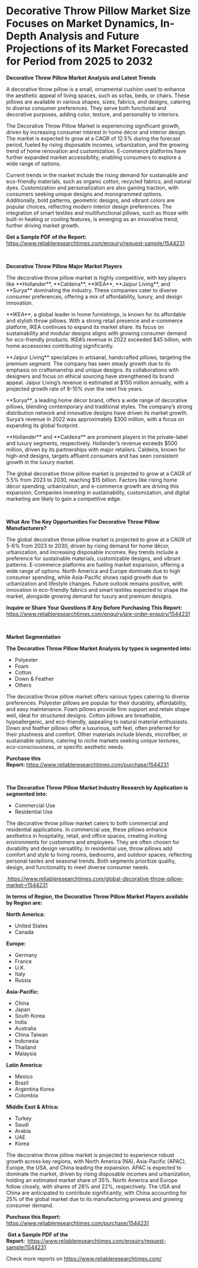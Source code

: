 <p><h1>Decorative Throw Pillow Market Size Focuses on Market Dynamics, In-Depth Analysis and Future Projections of its Market Forecasted for Period from 2025 to 2032</h1></p><p><strong>Decorative Throw Pillow Market Analysis and Latest Trends</strong></p>
<p><p>A decorative throw pillow is a small, ornamental cushion used to enhance the aesthetic appeal of living spaces, such as sofas, beds, or chairs. These pillows are available in various shapes, sizes, fabrics, and designs, catering to diverse consumer preferences. They serve both functional and decorative purposes, adding color, texture, and personality to interiors.</p><p>The Decorative Throw Pillow Market is experiencing significant growth, driven by increasing consumer interest in home décor and interior design. The market is expected to grow at a CAGR of 12.5% during the forecast period, fueled by rising disposable incomes, urbanization, and the growing trend of home renovation and customization. E-commerce platforms have further expanded market accessibility, enabling consumers to explore a wide range of options.</p><p>Current trends in the market include the rising demand for sustainable and eco-friendly materials, such as organic cotton, recycled fabrics, and natural dyes. Customization and personalization are also gaining traction, with consumers seeking unique designs and monogrammed options. Additionally, bold patterns, geometric designs, and vibrant colors are popular choices, reflecting modern interior design preferences. The integration of smart textiles and multifunctional pillows, such as those with built-in heating or cooling features, is emerging as an innovative trend, further driving market growth.</p></p>
<p><strong>Get a Sample PDF of the Report:&nbsp;</strong> <a href="https://www.reliableresearchtimes.com/enquiry/request-sample/1544231?utm_campaign=1933&utm_medium=2&utm_source=Github&utm_content=ia&utm_term=26012025&utm_id=decorative-throw-pillow">https://www.reliableresearchtimes.com/enquiry/request-sample/1544231</a></p>
<p>&nbsp;</p>
<p><strong>Decorative Throw Pillow Major Market Players</strong></p>
<p><p>The decorative throw pillow market is highly competitive, with key players like **Hollander**, **Caldeira**, **IKEA**, **Jaipur Living**, and **Surya** dominating the industry. These companies cater to diverse consumer preferences, offering a mix of affordability, luxury, and design innovation.</p><p>**IKEA**, a global leader in home furnishings, is known for its affordable and stylish throw pillows. With a strong retail presence and e-commerce platform, IKEA continues to expand its market share. Its focus on sustainability and modular designs aligns with growing consumer demand for eco-friendly products. IKEA’s revenue in 2022 exceeded $45 billion, with home accessories contributing significantly.</p><p>**Jaipur Living** specializes in artisanal, handcrafted pillows, targeting the premium segment. The company has seen steady growth due to its emphasis on craftsmanship and unique designs. Its collaborations with designers and focus on ethical sourcing have strengthened its brand appeal. Jaipur Living’s revenue is estimated at $150 million annually, with a projected growth rate of 8-10% over the next five years.</p><p>**Surya**, a leading home décor brand, offers a wide range of decorative pillows, blending contemporary and traditional styles. The company’s strong distribution network and innovative designs have driven its market growth. Surya’s revenue in 2022 was approximately $300 million, with a focus on expanding its global footprint.</p><p>**Hollander** and **Caldeira** are prominent players in the private-label and luxury segments, respectively. Hollander’s revenue exceeds $500 million, driven by its partnerships with major retailers. Caldeira, known for high-end designs, targets affluent consumers and has seen consistent growth in the luxury market.</p><p>The global decorative throw pillow market is projected to grow at a CAGR of 5.5% from 2023 to 2030, reaching $15 billion. Factors like rising home décor spending, urbanization, and e-commerce growth are driving this expansion. Companies investing in sustainability, customization, and digital marketing are likely to gain a competitive edge.</p></p>
<p>&nbsp;</p>
<p><strong>What Are The Key Opportunities For Decorative Throw Pillow Manufacturers?</strong></p>
<p><p>The global decorative throw pillow market is projected to grow at a CAGR of 5-6% from 2023 to 2030, driven by rising demand for home décor, urbanization, and increasing disposable incomes. Key trends include a preference for sustainable materials, customizable designs, and vibrant patterns. E-commerce platforms are fueling market expansion, offering a wide range of options. North America and Europe dominate due to high consumer spending, while Asia-Pacific shows rapid growth due to urbanization and lifestyle changes. Future outlook remains positive, with innovation in eco-friendly fabrics and smart textiles expected to shape the market, alongside growing demand for luxury and premium designs.</p></p>
<p><strong>Inquire or Share Your Questions If Any Before Purchasing This Report:</strong> <a href="https://www.reliableresearchtimes.com/enquiry/pre-order-enquiry/1544231?utm_campaign=1933&utm_medium=2&utm_source=Github&utm_content=ia&utm_term=26012025&utm_id=decorative-throw-pillow">https://www.reliableresearchtimes.com/enquiry/pre-order-enquiry/1544231</a></p>
<p>&nbsp;</p>
<p><strong>Market Segmentation</strong></p>
<p><strong>The Decorative Throw Pillow Market Analysis by types is segmented into:</strong></p>
<p><ul><li>Polyester</li><li>Foam</li><li>Cotton</li><li>Down & Feather</li><li>Others</li></ul></p>
<p><p>The decorative throw pillow market offers various types catering to diverse preferences. Polyester pillows are popular for their durability, affordability, and easy maintenance. Foam pillows provide firm support and retain shape well, ideal for structured designs. Cotton pillows are breathable, hypoallergenic, and eco-friendly, appealing to natural material enthusiasts. Down and feather pillows offer a luxurious, soft feel, often preferred for their plushness and comfort. Other materials include blends, microfiber, or sustainable options, catering to niche markets seeking unique textures, eco-consciousness, or specific aesthetic needs.</p></p>
<p><strong>Purchase this Report:&nbsp;</strong><a href="https://www.reliableresearchtimes.com/purchase/1544231?utm_campaign=1933&utm_medium=2&utm_source=Github&utm_content=ia&utm_term=26012025&utm_id=decorative-throw-pillow">https://www.reliableresearchtimes.com/purchase/1544231</a></p>
<p>&nbsp;</p>
<p><strong>The Decorative Throw Pillow Market Industry Research by Application is segmented into:</strong></p>
<p><ul><li>Commercial Use</li><li>Residential Use</li></ul></p>
<p><p>The decorative throw pillow market caters to both commercial and residential applications. In commercial use, these pillows enhance aesthetics in hospitality, retail, and office spaces, creating inviting environments for customers and employees. They are often chosen for durability and design versatility. In residential use, throw pillows add comfort and style to living rooms, bedrooms, and outdoor spaces, reflecting personal tastes and seasonal trends. Both segments prioritize quality, design, and functionality to meet diverse consumer needs.</p></p>
<p><a href="https://www.reliableresearchtimes.com/global-decorative-throw-pillow-market-r1544231?utm_campaign=1933&utm_medium=2&utm_source=Github&utm_content=ia&utm_term=26012025&utm_id=decorative-throw-pillow">&nbsp;https://www.reliableresearchtimes.com/global-decorative-throw-pillow-market-r1544231</a></p>
<p><strong>In terms of Region, the Decorative Throw Pillow Market Players available by Region are:</strong></p>
<p>
    <p> <strong> North America: </strong>
        <ul>
            <li>United States</li>
            <li>Canada</li>
        </ul>
        </p> 
    <p> <strong> Europe: </strong>
        <ul>
            <li>Germany</li>
            <li>France</li>
            <li>U.K.</li>
            <li>Italy</li>
            <li>Russia</li>
        </ul>
        </p> 
    <p> <strong> Asia-Pacific: </strong>
        <ul>
            <li>China</li>
            <li>Japan</li>
            <li>South Korea</li>
            <li>India</li>
            <li>Australia</li>
            <li>China Taiwan</li>
            <li>Indonesia</li>
            <li>Thailand</li>
            <li>Malaysia</li>
        </ul>
        </p> 
    <p> <strong> Latin America: </strong>
        <ul>
            <li>Mexico</li>
            <li>Brazil</li>
            <li>Argentina Korea</li>
            <li>Colombia</li>
        </ul>
        </p> 
    <p> <strong> Middle East & Africa: </strong>
        <ul>
            <li>Turkey</li>
            <li>Saudi</li>
            <li>Arabia</li>
            <li>UAE</li>
            <li>Korea</li>
        </ul>
    </p>
    </p>
<p><p>The decorative throw pillow market is projected to experience robust growth across key regions, with North America (NA), Asia-Pacific (APAC), Europe, the USA, and China leading the expansion. APAC is expected to dominate the market, driven by rising disposable incomes and urbanization, holding an estimated market share of 35%. North America and Europe follow closely, with shares of 28% and 22%, respectively. The USA and China are anticipated to contribute significantly, with China accounting for 25% of the global market due to its manufacturing prowess and growing consumer demand.</p></p>
<p><strong>Purchase this Report: </strong><a href="https://www.reliableresearchtimes.com/purchase/1544231?utm_campaign=1933&utm_medium=2&utm_source=Github&utm_content=ia&utm_term=26012025&utm_id=decorative-throw-pillow">https://www.reliableresearchtimes.com/purchase/1544231</a></p>
<p>&nbsp;<strong>Get a Sample PDF of the Report:&nbsp;&nbsp;</strong><a href="https://www.reliableresearchtimes.com/enquiry/request-sample/1544231?utm_campaign=1933&utm_medium=2&utm_source=Github&utm_content=ia&utm_term=26012025&utm_id=decorative-throw-pillow">https://www.reliableresearchtimes.com/enquiry/request-sample/1544231</a></p>
<p><strong></strong></p>
<p>Check more reports on <a href="https://www.reliableresearchtimes.com/?utm_campaign=1933&utm_medium=2&utm_source=Github&utm_content=ia&utm_term=26012025&utm_id=decorative-throw-pillow">https://www.reliableresearchtimes.com/</a></p>